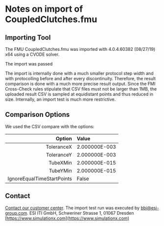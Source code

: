 # Notes on import of CoupledClutches.fmu

## Importing Tool

The FMU CoupledClutches.fmu was imported with 4.0.4.60382 (08/27/19) x64 using a CVODE solver.

The import was passed

The import is internally done with a much smaller protocol step width and with protocolling before and after every discontinuity. Therefore, the result comparison is done with a much more precise result output. Since the FMI Cross-Check rules stipulate that CSV files must not be larger than 1MB, the uploaded result CSV is sampled at equidistant points and thus reduced in size. Internally, an import test is much more restrictive.

## Comparison Options

We used the CSV compare with the options:

|Option|Value|
|-----:|:----|
|ToleranceX|2.000000E-003|
|ToleranceY|2.000000E-003|
|TubeXMin|2.000000E-015|
|TubeYMin|2.000000E-015|
|IgnoreEqualTimeStartPoints|False|

## Contact

[Contact our customer center](https://www.simulationx.com/customer-center.html). The import test run was executed by bbi@esi-group.com.
ESI ITI GmbH, Schweriner Strasse 1, 01067 Dresden
[https://www.simulationx.com](https://www.simulationx.com)

